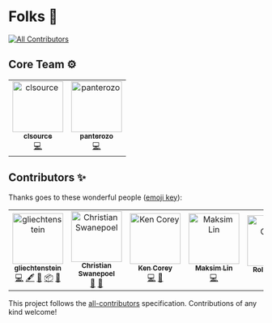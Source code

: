 # Folks 🤝

[![All Contributors](https://img.shields.io/badge/all_contributors-5-orange.svg?style=flat-square)](#contributors)

## Core Team ⚙️

<table>
  <!-- <tr></tr> -->
  <tr>

  <td align="center"><a href="https://github.com/clsource"><img src="https://avatars0.githubusercontent.com/u/292738?v=4" width="100px;" alt="clsource"/><br /><sub><b>clsource</b></sub></a><br /><a href="https://github.com/jasonelle/jasonette-ios/commits?author=clsource" title="Code">💻</a></td>
  
  <td align="center"><a href="https://github.com/panterozo"><img src="https://avatars0.githubusercontent.com/u/13855618?v=4" width="100px;" alt="panterozo"/><br /><sub><b>panterozo</b></sub></a><br /><a href="https://github.com/jasonelle/jasonette-android/commits?author=panterozo" title="Code">💻</a></td>
  </tr>
</table>

## Contributors ✨

Thanks goes to these wonderful people ([emoji key](https://allcontributors.org/docs/en/emoji-key)):

<!-- ALL-CONTRIBUTORS-LIST:START - Do not remove or modify this section -->
<!-- prettier-ignore -->
<table>
  <tr>
    <td align="center"><a href="https://github.com/gliechtenstein"><img src="https://avatars0.githubusercontent.com/u/16613330?v=4" width="100px;" alt="gliechtenstein"/><br /><sub><b>gliechtenstein</b></sub></a><br /><a href="https://github.com/jasonelle/docs/commits?author=gliechtenstein" title="Code">💻</a> <a href="#content-gliechtenstein" title="Content">🖋</a> <a href="#ideas-gliechtenstein" title="Ideas, Planning, & Feedback">🤔</a> <a href="#platform-gliechtenstein" title="Packaging/porting to new platform">📦</a> <a href="#tool-gliechtenstein" title="Tools">🔧</a></td>
    <td align="center"><a href="https://ventum.co.za"><img src="https://avatars1.githubusercontent.com/u/7249713?v=4" width="100px;" alt="Christian Swanepoel"/><br /><sub><b>Christian Swanepoel</b></sub></a><br /><a href="https://github.com/jasonelle/docs/issues?q=author%3Achristianswanepoel" title="Bug reports">🐛</a> <a href="#question-christianswanepoel" title="Answering Questions">💬</a></td>
    <td align="center"><a href="http://flippinbits.com"><img src="https://avatars1.githubusercontent.com/u/535595?v=4" width="100px;" alt="Ken Corey"/><br /><sub><b>Ken Corey</b></sub></a><br /><a href="https://github.com/jasonelle/docs/commits?author=kcorey" title="Code">💻</a> <a href="https://github.com/jasonelle/docs/issues?q=author%3Akcorey" title="Bug reports">🐛</a></td>
    <td align="center"><a href="http://manichord.com/blog"><img src="https://avatars3.githubusercontent.com/u/71999?v=4" width="100px;" alt="Maksim Lin"/><br /><sub><b>Maksim Lin</b></sub></a><br /><a href="https://github.com/jasonelle/docs/commits?author=maks" title="Code">💻</a></td>
    <td align="center"><a href="https://github.com/rolloclarke"><img src="https://avatars2.githubusercontent.com/u/1517419?v=4" width="100px;" alt="Rollo Clarke"/><br /><sub><b>Rollo Clarke</b></sub></a><br /><a href="https://github.com/jasonelle/docs/issues?q=author%3Arolloclarke" title="Bug reports">🐛</a></td>
  </tr>
</table>

<!-- ALL-CONTRIBUTORS-LIST:END -->

This project follows the [all-contributors](https://github.com/all-contributors/all-contributors) specification. Contributions of any kind welcome!
